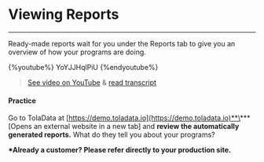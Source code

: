 # Viewing Reports

---

Ready-made reports wait for you under the Reports tab to give you an overview of how your programs are doing.

{%youtube%} YoYJJHqlPiU {%endyoutube%}  
> [See video on YouTube](https://www.youtube.com/embed/YoYJJHqlPiU?rel=0) & [read transcript](https://docs.google.com/document/d/1DCaeMviBwSO5hGSfeh6Y9McPI6D1dzxJyDs5kKa4wug/edit#heading=h.egy27gbnqjza)

#### Practice

Go to TolaData at [https://demo.toladata.io](https://demo.toladata.io)**\*** \[Opens an external website in a new tab\] and **review the automatically generated reports.** What do they tell you about your programs?

**\*Already a customer? Please refer directly to your production site.**

## 

## 



